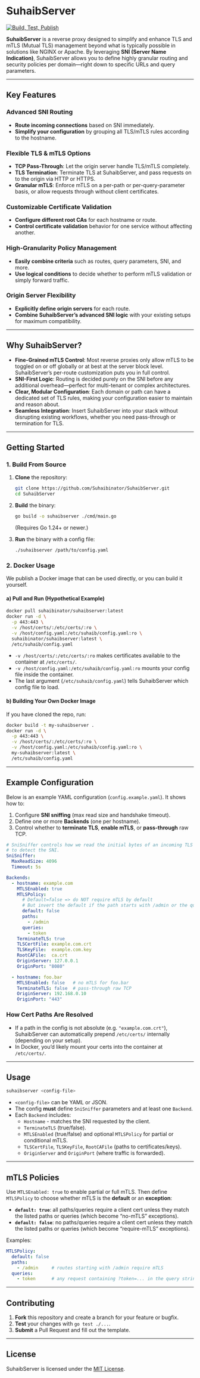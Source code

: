 # SuhaibServer

[![Build, Test, Publish](https://github.com/Suhaibinator/SuhaibServer/actions/workflows/ci.yaml/badge.svg)](https://github.com/Suhaibinator/SuhaibServer/actions/workflows/ci.yaml)

**SuhaibServer** is a reverse proxy designed to simplify and enhance TLS and mTLS (Mutual TLS) management beyond what is typically possible in solutions like NGINX or Apache. By leveraging **SNI (Server Name Indication)**, SuhaibServer allows you to define highly granular routing and security policies per domain—right down to specific URLs and query parameters.

---

## Key Features

### Advanced SNI Routing
- **Route incoming connections** based on SNI immediately.  
- **Simplify your configuration** by grouping all TLS/mTLS rules according to the hostname.

### Flexible TLS & mTLS Options
- **TCP Pass-Through**: Let the origin server handle TLS/mTLS completely.  
- **TLS Termination**: Terminate TLS at SuhaibServer, and pass requests on to the origin via HTTP or HTTPS.  
- **Granular mTLS**: Enforce mTLS on a per-path or per-query-parameter basis, or allow requests through without client certificates.

### Customizable Certificate Validation
- **Configure different root CAs** for each hostname or route.  
- **Control certificate validation** behavior for one service without affecting another.

### High-Granularity Policy Management
- **Easily combine criteria** such as routes, query parameters, SNI, and more.  
- **Use logical conditions** to decide whether to perform mTLS validation or simply forward traffic.

### Origin Server Flexibility
- **Explicitly define origin servers** for each route.  
- **Combine SuhaibServer’s advanced SNI logic** with your existing setups for maximum compatibility.

---

## Why SuhaibServer?
- **Fine-Grained mTLS Control**: Most reverse proxies only allow mTLS to be toggled on or off globally or at best at the server block level. SuhaibServer’s per-route customization puts you in full control.  
- **SNI-First Logic**: Routing is decided purely on the SNI before any additional overhead—perfect for multi-tenant or complex architectures.  
- **Clear, Modular Configuration**: Each domain or path can have a dedicated set of TLS rules, making your configuration easier to maintain and reason about.  
- **Seamless Integration**: Insert SuhaibServer into your stack without disrupting existing workflows, whether you need pass-through or termination for TLS.

---

## Getting Started

### 1. Build From Source

1. **Clone** the repository:
   ```bash
   git clone https://github.com/Suhaibinator/SuhaibServer.git
   cd SuhaibServer
   ```
2. **Build** the binary:
   ```bash
   go build -o suhaibserver ./cmd/main.go
   ```
   (Requires Go 1.24+ or newer.)

3. **Run** the binary with a config file:
   ```bash
   ./suhaibserver /path/to/config.yaml
   ```

### 2. Docker Usage

We publish a Docker image that can be used directly, or you can build it yourself.

#### a) Pull and Run (Hypothetical Example)
```bash
docker pull suhaibinator/suhaibserver:latest
docker run -d \
  -p 443:443 \
  -v /host/certs/:/etc/certs/:ro \
  -v /host/config.yaml:/etc/suhaib/config.yaml:ro \
  suhaibinator/suhaibserver:latest \
  /etc/suhaib/config.yaml
```
- `-v /host/certs/:/etc/certs/:ro` makes certificates available to the container at `/etc/certs/`.
- `-v /host/config.yaml:/etc/suhaib/config.yaml:ro` mounts your config file inside the container.
- The last argument (`/etc/suhaib/config.yaml`) tells SuhaibServer which config file to load.

#### b) Building Your Own Docker Image
If you have cloned the repo, run:
```bash
docker build -t my-suhaibserver .
docker run -d \
  -p 443:443 \
  -v /host/certs/:/etc/certs/:ro \
  -v /host/config.yaml:/etc/suhaib/config.yaml:ro \
  my-suhaibserver:latest \
  /etc/suhaib/config.yaml
```

---

## Example Configuration

Below is an example YAML configuration (`config.example.yaml`). It shows how to:

1. Configure **SNI sniffing** (max read size and handshake timeout).
2. Define one or more **Backends** (one per hostname).
3. Control whether to **terminate TLS**, **enable mTLS**, or **pass-through** raw TCP.

```yaml
# SniSniffer controls how we read the initial bytes of an incoming TLS connection
# to detect the SNI.
SniSniffer:
  MaxReadSize: 4096
  Timeout: 5s

Backends:
  - hostname: example.com
    MTLSEnabled: true
    MTLSPolicy:
      # Default=false => do NOT require mTLS by default
      # But invert the default if the path starts with /admin or the query param "token" is present
      default: false
      paths:
        - /admin
      queries:
        - token
    TerminateTLS: true
    TLSCertFile: example.com.crt
    TLSKeyFile:  example.com.key
    RootCAFile:  ca.crt
    OriginServer: 127.0.0.1
    OriginPort: "8080"

  - hostname: foo.bar
    MTLSEnabled: false   # no mTLS for foo.bar
    TerminateTLS: false  # pass-through raw TCP
    OriginServer: 192.168.0.10
    OriginPort: "443"
```

### How Cert Paths Are Resolved
- If a path in the config is not absolute (e.g. `"example.com.crt"`), SuhaibServer can automatically prepend `/etc/certs/` internally (depending on your setup).  
- In Docker, you’d likely mount your certs into the container at `/etc/certs/`.

---

## Usage

```bash
suhaibserver <config-file>
```

- `<config-file>` can be YAML or JSON.  
- The config **must** define `SniSniffer` parameters and at least one `Backend`.  
- Each `Backend` includes:
  - `Hostname` - matches the SNI requested by the client.
  - `TerminateTLS` (true/false).
  - `MTLSEnabled` (true/false) and optional `MTLSPolicy` for partial or conditional mTLS.  
  - `TLSCertFile`, `TLSKeyFile`, `RootCAFile` (paths to certificates/keys).  
  - `OriginServer` and `OriginPort` (where traffic is forwarded).

---

## mTLS Policies

Use `MTLSEnabled: true` to enable partial or full mTLS. Then define `MTLSPolicy` to choose whether mTLS is the **default** or an **exception**:

- **`default: true`**: all paths/queries require a client cert unless they match the listed paths or queries (which become “no-mTLS” exceptions).  
- **`default: false`**: no paths/queries require a client cert unless they match the listed paths or queries (which become “require-mTLS” exceptions).

Examples:
```yaml
MTLSPolicy:
  default: false
  paths:
    - /admin     # routes starting with /admin require mTLS
  queries:
    - token      # any request containing ?token=... in the query string requires mTLS
```

---

## Contributing

1. **Fork** this repository and create a branch for your feature or bugfix.  
2. **Test** your changes with `go test ./...`.  
3. **Submit** a Pull Request and fill out the template.

---

## License

SuhaibServer is licensed under the [MIT License](LICENSE).  
